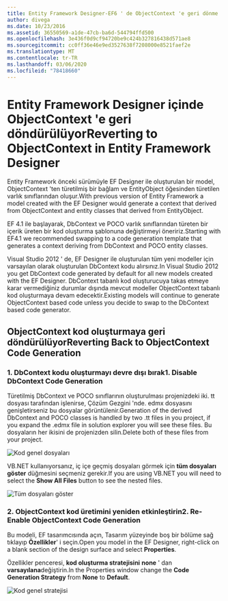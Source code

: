 ```yaml
---
title: Entity Framework Designer-EF6 ' de ObjectContext 'e geri dönme
author: divega
ms.date: 10/23/2016
ms.assetid: 36550569-a1de-47cb-ba6d-544794ffd500
ms.openlocfilehash: 3e436f0d9cf94720be9c424b327816438d571ae8
ms.sourcegitcommit: cc0ff36e46e9ed3527638f7208000e8521faef2e
ms.translationtype: MT
ms.contentlocale: tr-TR
ms.lasthandoff: 03/06/2020
ms.locfileid: "78418660"
---
```

# <a name="reverting-to-objectcontext-in-entity-framework-designer"></a><span data-ttu-id="31002-102">Entity Framework Designer içinde ObjectContext 'e geri döndürülüyor</span><span class="sxs-lookup"><span data-stu-id="31002-102">Reverting to ObjectContext in Entity Framework Designer</span></span>
<span data-ttu-id="31002-103">Entity Framework önceki sürümüyle EF Designer ile oluşturulan bir model, ObjectContext 'ten türetilmiş bir bağlam ve EntityObject öğesinden türetilen varlık sınıflarından oluşur.</span><span class="sxs-lookup"><span data-stu-id="31002-103">With previous version of Entity Framework a model created with the EF Designer would generate a context that derived from ObjectContext and entity classes that derived from EntityObject.</span></span>

<span data-ttu-id="31002-104">EF 4.1 ile başlayarak, DbContext ve POCO varlık sınıflarından türeten bir içerik üreten bir kod oluşturma şablonuna değiştirmeyi öneririz.</span><span class="sxs-lookup"><span data-stu-id="31002-104">Starting with EF4.1 we recommended swapping to a code generation template that generates a context deriving from DbContext and POCO entity classes.</span></span>

<span data-ttu-id="31002-105">Visual Studio 2012 ' de, EF Designer ile oluşturulan tüm yeni modeller için varsayılan olarak oluşturulan DbContext kodu alırsınız.</span><span class="sxs-lookup"><span data-stu-id="31002-105">In Visual Studio 2012 you get DbContext code generated by default for all new models created with the EF Designer.</span></span> <span data-ttu-id="31002-106">DbContext tabanlı kod oluşturucuya takas etmeye karar vermediğiniz durumlar dışında mevcut modeller ObjectContext tabanlı kod oluşturmaya devam edecektir.</span><span class="sxs-lookup"><span data-stu-id="31002-106">Existing models will continue to generate ObjectContext based code unless you decide to swap to the DbContext based code generator.</span></span>

## <a name="reverting-back-to-objectcontext-code-generation"></a><span data-ttu-id="31002-107">ObjectContext kod oluşturmaya geri döndürülüyor</span><span class="sxs-lookup"><span data-stu-id="31002-107">Reverting Back to ObjectContext Code Generation</span></span>

### <a name="1-disable-dbcontext-code-generation"></a><span data-ttu-id="31002-108">1. DbContext kodu oluşturmayı devre dışı bırak</span><span class="sxs-lookup"><span data-stu-id="31002-108">1. Disable DbContext Code Generation</span></span>

<span data-ttu-id="31002-109">Türetilmiş DbContext ve POCO sınıflarının oluşturulması projenizdeki iki. tt dosyası tarafından işlenirse, Çözüm Gezgini 'nde. edmx dosyasını genişletirseniz bu dosyalar görüntülenir.</span><span class="sxs-lookup"><span data-stu-id="31002-109">Generation of the derived DbContext and POCO classes is handled by two .tt files in you project, if you expand the .edmx file in solution explorer you will see these files.</span></span> <span data-ttu-id="31002-110">Bu dosyaların her ikisini de projenizden silin.</span><span class="sxs-lookup"><span data-stu-id="31002-110">Delete both of these files from your project.</span></span>

![Kod genel dosyaları](~/ef6/media/codegenfiles.png)

<span data-ttu-id="31002-112">VB.NET kullanıyorsanız, iç içe geçmiş dosyaları görmek için **tüm dosyaları göster** düğmesini seçmeniz gerekir.</span><span class="sxs-lookup"><span data-stu-id="31002-112">If you are using VB.NET you will need to select the **Show All Files** button to see the nested files.</span></span>

![Tüm dosyaları göster](~/ef6/media/showallfiles.png)

### <a name="2-re-enable-objectcontext-code-generation"></a><span data-ttu-id="31002-114">2. ObjectContext kod üretimini yeniden etkinleştirin</span><span class="sxs-lookup"><span data-stu-id="31002-114">2. Re-Enable ObjectContext Code Generation</span></span>

<span data-ttu-id="31002-115">Bu modeli, EF tasarımcısında açın, Tasarım yüzeyinde boş bir bölüme sağ tıklayıp **Özellikler**' i seçin.</span><span class="sxs-lookup"><span data-stu-id="31002-115">Open you model in the EF Designer, right-click on a blank section of the design surface and select **Properties**.</span></span>

<span data-ttu-id="31002-116">Özellikler penceresi, **kod oluşturma stratejisini** **none** ' dan **varsayılana**değiştirin.</span><span class="sxs-lookup"><span data-stu-id="31002-116">In the Properties window change the **Code Generation Strategy** from **None** to **Default**.</span></span>

![Kod genel stratejisi](~/ef6/media/codegenstrategy.png)
